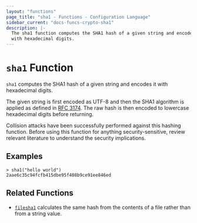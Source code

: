 ```yaml
---
layout: "functions"
page_title: "sha1 - Functions - Configuration Language"
sidebar_current: "docs-funcs-crypto-sha1"
description: |-
  The sha1 function computes the SHA1 hash of a given string and encodes it
  with hexadecimal digits.
---
```


# `sha1` Function

`sha1` computes the SHA1 hash of a given string and encodes it with
hexadecimal digits.

The given string is first encoded as UTF-8 and then the SHA1 algorithm is applied
as defined in [RFC 3174](https://tools.ietf.org/html/rfc3174). The raw hash is
then encoded to lowercase hexadecimal digits before returning.

Collision attacks have been successfully performed against this hashing
function. Before using this function for anything security-sensitive, review
relevant literature to understand the security implications.

## Examples

```
> sha1("hello world")
2aae6c35c94fcfb415dbe95f408b9ce91ee846ed
```

## Related Functions

* [`filesha1`](./filesha1.md) calculates the same hash from
  the contents of a file rather than from a string value.
